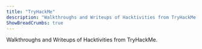```yaml
---
title: "TryHackMe"
description: "Walkthroughs and Writeups of Hacktivities from TryHackMe."
ShowBreadCrumbs: true
---
```


Walkthroughs and Writeups of Hacktivities from TryHackMe.
